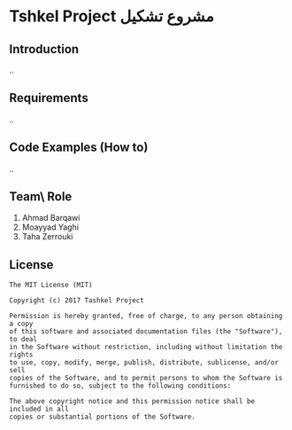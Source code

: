 # Tshkel Project مشروع تشكيل
## Introduction
..
## Requirements
..
## Code Examples (How to)
..
## Team\ Role
1. Ahmad Barqawi <br/>
2. Moayyad Yaghi <br/>
3. Taha Zerrouki <br/>


License
-------
    The MIT License (MIT)

    Copyright (c) 2017 Tashkel Project

    Permission is hereby granted, free of charge, to any person obtaining a copy
    of this software and associated documentation files (the "Software"), to deal
    in the Software without restriction, including without limitation the rights
    to use, copy, modify, merge, publish, distribute, sublicense, and/or sell
    copies of the Software, and to permit persons to whom the Software is
    furnished to do so, subject to the following conditions:

    The above copyright notice and this permission notice shall be included in all
    copies or substantial portions of the Software.
